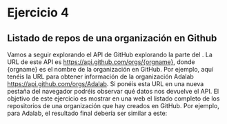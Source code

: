 # Ejercicio 4

## Listado de repos de una organización en Github

Vamos a seguir explorando el API de GitHub explorando la parte del . La URL de este API es https://api.github.com/orgs/{orgname}, donde {orgname} es el nombre de la organización en GitHub. Por ejemplo, aquí tenéis la URL para obtener información de la organización Adalab https://api.github.com/orgs/Adalab. Si ponéis esta URL en una nueva pestaña del navegador podréis observar qué datos nos devuelve el API.
El objetivo de este ejercicio es mostrar en una web el listado completo de los repositorios de una organización que hay creados en GitHub. Por ejemplo, para Adalab, el resultado final debería ser similar a este:
